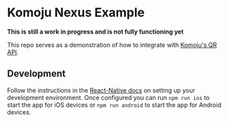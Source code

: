 # Komoju Nexus Example

**This is still a work in progress and is not fully functioning yet**

This repo serves as a demonstration of how to integrate with [Komoju's QR API](https://docs.komoju.com/en/qr/integration_guide/).

## Development

Follow the instructions in the [React-Native docs](https://reactnative.dev/docs/environment-setup) on setting up your development environment. Once configured you can run `npm run ios` to start the app for iOS devices or `npm run android` to start the app for Android devices.